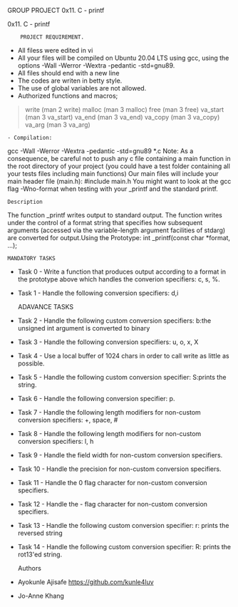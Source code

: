 GROUP PROJECT
0x11. C - printf

0x11. C - printf

        PROJECT REQUIREMENT.
* All filess were edited in vi
* All your files will be compiled on Ubuntu 20.04 LTS using gcc, using the options -Wall -Werror -Wextra -pedantic -std=gnu89.
* All files should end with a new line
* The codes are writen in betty style.
* The use of global variables are not allowed.
* Authorized functions and macros;
> write (man 2 write)
> malloc (man 3 malloc)
> free (man 3 free)
> va_start (man 3 va_start)
> va_end (man 3 va_end)
> va_copy (man 3 va_copy)
> va_arg (man 3 va_arg)

	- Compilation:
gcc -Wall -Werror -Wextra -pedantic -std=gnu89 *.c
Note: As a consequence, be careful not to push any c file containing a main function in the root directory of your project (you could have a test folder containing all your tests files including main functions)
Our main files will include your main header file (main.h): #include main.h
You might want to look at the gcc flag -Wno-format when testing with your _printf and the standard printf.

	Description
The function _printf writes output to standard output. The function writes under the control of a format string that specifies how subsequent arguments (accessed via the variable-length argument facilities of stdarg) are converted for output.Using the Prototype: int _printf(const char *format, ...);

	MANDATORY TASKS

* Task 0 - Write a function that produces output according to a format in the prototype above which handles the converion specifiers: c, s, %.
* Task 1 - Handle the following conversion specifiers: d,i


	ADAVANCE TASKS

* Task 2 - Handle the following custom conversion specifiers: b:the unsigned int argument is converted to binary
* Task 3 - Handle the following conversion specifiers: u, o, x, X
* Task 4 - Use a local buffer of 1024 chars in order to call write as little as possible.
* Task 5 - Handle the following custom conversion specifier: S:prints the string.
* Task 6 - Handle the following conversion specifier: p.
* Task 7 - Handle the following length modifiers for non-custom conversion specifiers: +, space, #
* Task 8 - Handle the following length modifiers for non-custom conversion specifiers: l, h
* Task 9 - Handle the field width for non-custom conversion specifiers.
* Task 10 - Handle the precision for non-custom conversion specifiers.
* Task 11 - Handle the 0 flag character for non-custom conversion specifiers.
* Task 12 - Handle the - flag character for non-custom conversion specifiers.
* Task 13 - Handle the following custom conversion specifier: r: prints the reversed string
* Task 14 - Handle the following custom conversion specifier: R: prints the rot13'ed string.


	Authors
* Ayokunle Ajisafe <https://github.com/kunle4luv>
* Jo-Anne Khang

